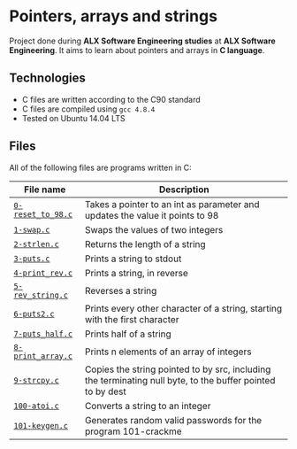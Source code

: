 # Pointers, arrays and strings

Project done during **ALX Software Engineering studies** at **ALX Software Engineering**.
It aims to learn about pointers and arrays in **C language**.

## Technologies
* C files are written according to the C90 standard
* C files are compiled using `gcc 4.8.4`
* Tested on Ubuntu 14.04 LTS

## Files
All of the following files are programs written in C:

| File name | Description |
| ------------ | ----------- |
| [`0-reset_to_98.c`](https://github.com/Yemiluna/alx-low_level_programming/blob/main/0x05-pointers_arrays_strings/0-reset_to_98.c) | Takes a pointer to an int as parameter and updates the value it points to 98 |
| [`1-swap.c`](https://github.com/Yemiluna/alx-low_level_programming/blob/main/0x05-pointers_arrays_strings/1-swap.c) | Swaps the values of two integers |
| [`2-strlen.c`](https://github.com/Yemiluna/alx-low_level_programming/blob/main/0x05-pointers_arrays_strings/2-strlen.c) | Returns the length of a string |
| [`3-puts.c`](https://github.com/Yemiluna/alx-low_level_programming/blob/main/0x05-pointers_arrays_strings/3-puts.c) | Prints a string to stdout |
| [`4-print_rev.c`](https://github.com/Yemiluna/alx-low_level_programming/blob/main/0x05-pointers_arrays_strings/4-print_rev.c) | 	Prints a string, in reverse |
| [`5-rev_string.c`](https://github.com/Yemiluna/alx-low_level_programming/blob/main/0x05-pointers_arrays_strings/5-rev_string.c) | Reverses a string |
| [`6-puts2.c`](https://github.com/Yemiluna/alx-low_level_programming/blob/main/0x05-pointers_arrays_strings/6-puts2.c) | Prints every other character of a string, starting with the first character |
| [`7-puts_half.c`](https://github.com/Yemiluna/alx-low_level_programming/blob/main/0x05-pointers_arrays_strings/7-puts_half.c) | Prints half of a string |
| [`8-print_array.c`](https://github.com/Yemiluna/alx-low_level_programming/blob/main/0x05-pointers_arrays_strings/8-print_array.c) | Prints n elements of an array of integers |
| [`9-strcpy.c`](https://github.com/Yemiluna/alx-low_level_programming/blob/main/0x05-pointers_arrays_strings/9-strcpy.c) | Copies the string pointed to by src, including the terminating null byte, to the buffer pointed to by dest |
| [`100-atoi.c`](https://github.com/Yemiluna/alx-low_level_programming/blob/main/0x05-pointers_arrays_strings/100-atoi.c) | Converts a string to an integer |
| [`101-keygen.c`](https://github.com/Yemiluna/alx-low_level_programming/blob/main/0x05-pointers_arrays_strings/101-keygen.c) | Generates random valid passwords for the program 101-crackme |
